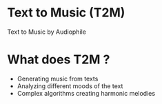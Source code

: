 # Text to Music (T2M)
Text to Music by Audiophile

# What does T2M ?
- Generating music from texts
- Analyzing different moods of the text
- Complex algorithms creating harmonic melodies 
